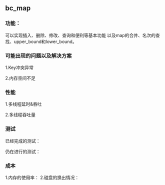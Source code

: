 ## bc_map
### 功能：
  可以实现插入、删除、修改、查询和便利等基本功能
  以及map的合并、名次的查找、upper_bound和lower_bound。
### 可能出现的问题以及解决方案
  1.Key冲突异常
  
  2.内存空间不足
  
### 性能
  1.多线程延时&吞吐
  
  2.多线程吞吐量
  
### 测试
  已经完成的测试：
  
  仍在进行的测试：
  
### 成本
  1.内存的使用率：
  2.磁盘的换出情况：
  

